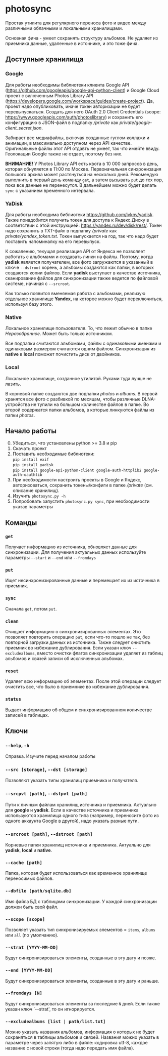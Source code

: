 # photosync
Простая утилита для регулярного переноса фото и видео между различными облачными и локальными хранилищами.

Основная фича - умеет сохранять структуру альбомов. Не удаляет из приемника данные, удаленные в источнике, и это тоже фича.

## Доступные хранилища

### Google

Для работы необходимы библиотеки клиента Google API (https://github.com/googleapis/google-api-python-client) и Google Cloud проект с включенным Photos Library API (https://developers.google.com/workspace/guides/create-project). Да, проект надо опубликовать, иначе токен авторизации не будет перевыпускаться. Cоздать для него OAuth 2.0 Client Сredentials (scope: https://www.googleapis.com/auth/photoslibrary) и сохранить его конфигурацию в JSON-файл в подпапку _/private_ как _private/google-client_secret.json_.

Забирает все медиафайлы, включая созданные гуглом коллажи и анимации, в максимально доступном через API качестве. Оригинальные файлы этот API отдавть не умеет, так что имейте ввиду. Геолокации Google также не отдает, поэтому без них.

**ВНИМАНИЕ!** У Photos Library API есть квота в 10 000 запросов в день, которая обнуляется в 11:00 по Москве. Первоначальная синхронизация большого архива может растянуться на несколько дней. Рекомендую выполнить в первый день команду `get`, а затем вызывать `put` до тех пор, пока все данные не перенесутся. В дальнейшем можно будет делать `sync` с указанием временного интервала.

### YaDisk

Для работы необходима библиотеки https://github.com/ivknv/yadisk. Также понадобится получить токен для доступа к Яндекс.Диску в соответствии с этой инструкцией: https://yandex.ru/dev/disk/rest/. Токен надо сохранить в TXT-файл в подпапку _/private_ как _private/yandex_token.txt_. Токен выпускается на год, так что надо будет поставить напоминалку на его перевыпуск.

К сожалению, текущая реализация API от Яндекса не позволяет работать с альбомами и создавать линки на файлы. Поэтому, когда **yadisk** является получателем, все фото загружаются в указанный в ключе `--dstroot` корень, а альбомы создаются как папки, в которых создаются копии файлов. Если **yadisk** выступает в качестве источника, сканирование файлов для синхронизации также ведется по файловой системе, начиная с `--srcroot`.

Как только появится вменяемая работа с альбомами, реализую отдельное хранилище **Yandex**, на которое можно будет переключиться, используя базу этого.

### Native
Локальное хранилище пользователя. То, что лежит обычно в папке _Неразобранное_. Может быть только источником.

Все подпапки считаются альбомами, файлы с одинаковыми именами и одинаковым размером считаются одним файлом. Синхронизация из **native** в **local** поможет почистить диск от двойников. 

### Local
Локальное хранилище, созданное утилитой. Руками туда лучше не лазить.

В корневой папке создаются две подпапки _photos_ и _albums_. В первой хранятся все фото с разбивкой по месяцам, чтобы различные DLNA-устройства не тупили на большом количестве файлов в папке. Во второй содержатся папки альбомов, в которые линкуются файлы из папки _photos_.

## Начало работы

0) Убедиться, что установлены python >= 3.8 и pip 
1) Скачать проект
2) Поставить необходимые библиотеки:<br>
  `pip install exif`<br>
  `pip install yadisk`<br>
  `pip install google-api-python-client google-auth-httplib2 google-auth-oauthlib`
3) При необходимости настроить проекты в Google и Яндекс, авторизоваться, сохранить токены/конфиги в папке _/private_ (см. описание хранилищ).
4) Изучить `photosync.py -h`
5) Попробовать запустить `photosync.py sync`, при необходимости указав параметры

## Команды

### `get`
Получает информацию из источника, обновляет данные для синхронизации. Для получения актуальных данных используйте параметры `--start` и `--end` или `--fromdays`

### `put` 
Ищет несинхронизированные данные и перемещает их из источника в приемник.

### `sync`
Сначала `get`, потом `put`.

### `clean`
Очищает информацию о синхронизированных элементах. Это позволяет повторить операцию `put`, если что-то пошло не так, без повторной загрузки данных из источника. Также следует очистить приемник во избежание дублирования.
Если указан ключ `--excludealbums`, вместо очистки флагов синхронизации удаляет из таблиц альбомов и связей записи об исключенных альбомах.

### `reset`
Удаляет всю информацию об элементах. После этой операции следует очистить все, что было в приемнике во избежание дублирования.

### `status`
Выдает информацию об общем и синхронизированном количестве записей в таблицах.

## Ключи

### `--help`, `-h` 
Справка. Изучите перед началом работы

### `--src [storage]`, `--dst [storage]` 
Позволяют указать типы хранилищ приемника и получателя.

### `--srcpvt [path]`, `--dstpvt [path]` 
Пути к личным файлам хранилищ источника и приемника. Актуально для **google** и **yadisk**. Если в качестве источника и приемника используются хранилища одного типа (например, переносите фото из одного аккаунта Google в другой), надо указать разные пути. 

### `--srcroot [path]`, `--dstroot [path]` 
Корневые папки хранилищ источника и приемника. Актуально для **yadisk**, **local** и **native**. 

### `--cache [path]`
Папка, которая будет использоваться как временное хранилище переносимых файлов.

### `--dbfile [path/sqlite.db]`
Имя файла БД с таблицами синхронизации. У каждой синхронизации должен быть свой файл.

### `--scope [scope]`
Позволяет указать тип синхронизируемых элементов = `items`, `albums` или `all` (по умолчанию).

### `--strat [YYYY-MM-DD]`
Будут синхронизироваться элементы, созданные в эту дату и позже.

### `--end [YYYY-MM-DD]`
Будут синхронизироваться элементы, созданные в эту дату и раньше.

### `--fromdays [N]`
Будут синхронизироваться элементы за последние `N` дней. Если также указан ключ `--strat', то он  игнорируется.

### `--excludealbums [list | path/list.txt]`
Можно указать названия альбомов, информация о которых не будет сохраняться в таблицы альбомов и связей. Названия можно указать в параметре через запятую либо в файле: кодировка utf-8, каждое название с новой строки (тогда надо передать имя файла).
